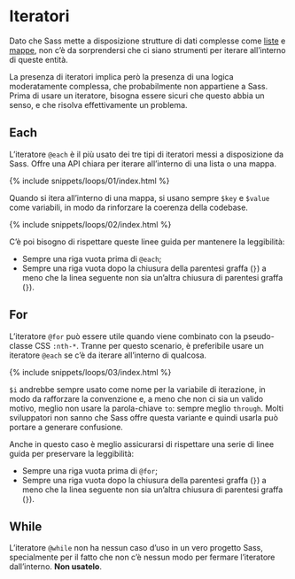
# Iteratori

Dato che Sass mette a disposizione strutture di dati complesse come [liste](#lists) e [mappe](#maps), non c’è da sorprendersi che ci siano strumenti per iterare all’interno di queste entità.

La presenza di iteratori implica però la presenza di una logica moderatamente complessa, che probabilmente non appartiene a Sass. Prima di usare un iteratore, bisogna essere sicuri che questo abbia un senso, e che risolva effettivamente un problema.

## Each

L’iteratore `@each` è il più usato dei tre tipi di iteratori messi a disposizione da Sass. Offre una API chiara per iterare all’interno di una lista o una mappa.

{% include snippets/loops/01/index.html %}

Quando si itera all’interno di una mappa, si usano sempre `$key` e `$value` come variabili, in modo da rinforzare la coerenza della codebase.

{% include snippets/loops/02/index.html %}

C’è poi bisogno di rispettare queste linee guida per mantenere la leggibilità:

* Sempre una riga vuota prima di  `@each`;
* Sempre una riga vuota dopo la chiusura della parentesi graffa (`}`) a meno che la linea seguente non sia un’altra chiusura di parentesi graffa (`}`).

## For

L’iteratore `@for` può essere utile quando viene combinato con la pseudo-classe CSS `:nth-*`. Tranne per questo scenario, è preferibile usare un iteratore `@each` se c’è da iterare all’interno di qualcosa.

{% include snippets/loops/03/index.html %}

`$i` andrebbe sempre usato come nome per la variabile di iterazione, in modo da rafforzare la convenzione e, a meno che non ci sia un valido motivo, meglio non usare la parola-chiave `to`: sempre meglio `through`. Molti sviluppatori non sanno che Sass offre questa variante e quindi usarla può portare a generare confusione.

Anche in questo caso è meglio assicurarsi di rispettare una serie di linee guida per preservare la leggibilità:

* Sempre una riga vuota prima di `@for`;
* Sempre una riga vuota dopo la chiusura della parentesi graffa (`}`) a meno che la linea seguente non sia un’altra chiusura di parentesi graffa (`}`).

## While

L’iteratore `@while` non ha nessun caso d’uso in un vero progetto Sass, specialmente per il fatto che non c’è nessun modo per fermare l’iteratore dall’interno. **Non usatelo**.

